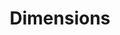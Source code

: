 ---
bigquery: https://console.cloud.google.com/bigquery?p=covid-19-dimensions-ai&page=table&d=data&t=publications
contributors: Digital Science, https://www.digital-science.com/
cost: Free for personal, non-commercial use.
description: Dimensions contains more than 100 million publications, ranging from
  articles published in scholarly journals, books and book chapters, to preprints
  and conference proceedings. All publications are contextualized with linked data
  sets, funding, publications, patents, clinical trials, and policy documents. You
  can also view associated categories, funders, institutions, and researcher profiles.
documentation: https://docs.dimensions.ai/bigquery/index.html
last_edit: 04/06/2022, 07:41:23
location: https://www.dimensions.ai/products/free/
maintained_by: Digital Science, https://www.digital-science.com/
schema_fields:
- created_date
- year
- book_title
- abstract
- acronyms
- repository_id
- active_years
- wikipedia_url
- filing_date
- email_address
- reference_ids
- pmid
- acknowledgements
- cpc
- category_for
- publication_year
- research_org_state_names
- funding_details
- interventions
- brief_title
- priority_date
- family_count
- associated_publication_doi
- date_modified
- funding_usd
- category_icrp_ct
- start_year
- application_number
- research_org_countries
- language
- proceedings_title
- original_assignee_countries
- end_year
- pmcid
- funding_jpy
- concepts
- date
- funding_gbp
- journal_lists
- category_hra
- resulting_publication_ids
- funder_org_cities
- date_normal
- aliases
- types
- linkout
- funder_org_state_codes
- filing_status
- supporting_grant_ids
- arxiv_id
- subtitles
- clinical_trial_ids
- legal_status
- relationships
- publisher
- funding_cad
- registry
- funding_eur
- gender
- family_id
- filing_year
- funder_org_acronyms
- family_members_ids
- current_assignee_countries
- source_id
- funder_org
- description
- research_orgs
- type
- researcher_ids
- end_date
- investigators
- category_icrp_cso
- funding_amount
- title
- original_abstract
- kind
- open_access_categories
- conditions
- repository_url
- associated_grant_ids
- research_org_cities
- repository_name
- established
- category_sdg
- granted_year
- pages
- expiration_date
- associated_publication_arxiv_id
- publication_date
- expiration_year
- ipcr
- resulting_publication_doi
- legal_events
- date_online
- funder_countries
- category_rcdc
- citations
- organisation_details
- eisbn
- address
- mesh_terms
- current_assignee_orgs
- category_uoa
- doi
- research_org_country_names
- granted_date
- open_access_categories_v2
- foa_number
- authors
- metrics
- funding_currency
- funder_org_countries
- parent_id
- funding_chf
- embargo_date
- original_assignee_orgs
- issue
- category_hrcs_rac
- original_assignee
- name
- license
- links
- funding_cny
- inventor_names
- journal
- date_imported_gbq
- external_ids
- start_date
- citations_count
- grant_number
- cited_by_ids
- jurisdiction
- date_inserted
- funding_aud
- associated_publication_id
- funder_orgs
- editors
- conference
- citation_string
- acronym
- publication_ids
- funding_nzd
- isbn
- altmetrics
- current_assignee
- book_series_title
- category_hrcs_hc
- mesh_headings
- categories
- priority_year
- associated_publication_pmid
- original_title
- assignee_orgs
- research_org_city_names
- category_bra
- patent_ids
- date_print
- status
- id
- labels
- volume
- research_org_state_codes
- assignee_countries
- phase
shortname: dimensions
tags:
- scholarly literature
- patents
- funding
- clinical trials
- academic profiles
terms_of_use: 'Use of both the Dimensions COVID-19 dataset and full Dimensions dataset
  are subject to the Dimensions Terms of use: https://www.dimensions.ai/policies-terms-legal '
title: Dimensions
uuid: dcff88bd-fe6b-4fdb-8159-809bf9d7bc1c
---